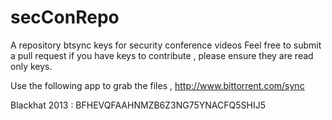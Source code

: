 secConRepo
==========

A repository btsync keys for security conference videos 
Feel free to submit a pull request if you have keys to contribute , please ensure they are read only keys.

Use the following app to grab the files , http://www.bittorrent.com/sync

Blackhat 2013 : BFHEVQFAAHNMZB6Z3NG75YNACFQ5SHIJ5

